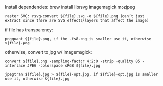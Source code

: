 Install dependencies: brew install librsvg imagemagick mozjpeg

```raster SVG: rsvg-convert ${file}.svg -o ${file}.png (can’t just extract since there are SVG effects/layers that affect the image)```

if file has transparency:

`pngquant ${file}.png, if the -fs8.png is smaller use it, otherwise ${file}.png`

otherwise, convert to jpg w/ imagemagick:

`convert ${file}.png -sampling-factor 4:2:0 -strip -quality 85 -interlace JPEG -colorspace sRGB ${file}.jpg`

`jpegtran ${file}.jpg > ${file}-opt.jpg, if ${file}-opt.jpg is smaller use it, otherwise ${file}.jpg`
